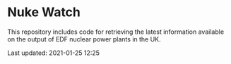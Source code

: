 # Nuke Watch

This repository includes code for retrieving the latest information available on the output of EDF nuclear power plants in the UK.

Last updated: 2021-01-25 12:25